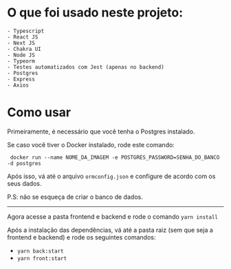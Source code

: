 # O que foi usado neste projeto:

    - Typescript
    - React JS
    - Next JS
    - Chakra UI
    - Node JS
    - Typeorm
    - Testes automatizados com Jest (apenas no backend)
    - Postgres
    - Express
    - Axios

# Como usar

Primeiramente, é necessário que você tenha o Postgres instalado.

Se caso você tiver o Docker instalado, rode este comando:

```
 docker run --name NOME_DA_IMAGEM -e POSTGRES_PASSWORD=SENHA_DO_BANCO -d postgres
```

Após isso, vá até o arquivo `ormconfig.json` e configure de acordo com os seus dados.

P.S: não se esqueça de criar o banco de dados.

---

Agora acesse a pasta frontend e backend e rode o comando `yarn install`

Após a instalação das dependências, vá até a pasta raiz (sem que seja a frontend e backend) e rode os seguintes comandos:

- `yarn back:start`
- `yarn front:start`
